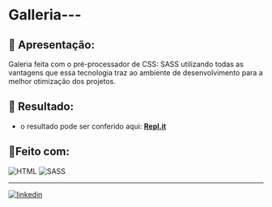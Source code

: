 # Galleria---


## 📝 Apresentação:
Galeria feita com o pré-processador de CSS: SASS utilizando todas as vantagens que essa tecnologia traz ao ambiente de desenvolvimento para a melhor otimização dos projetos.


## 🎨 Resultado:
- o resultado pode ser conferido aqui: [**Repl.it**](https://iuriluna.github.io/Galleria---SASS/#) 

## 🔨Feito com:

<img src="https://img.shields.io/badge/HTML5-E34F26?style=for-the-badge&logo=html5&logoColor=white" alt="HTML">
<img src="https://img.shields.io/badge/SASS-1572B6?style=for-the-badge&logo=sass&logoColor=white" alt="SASS">


----

[![linkedin](https://img.shields.io/badge/LinkedIn-0077B5?style=for-the-badge&logo=linkedin&logoColor=white)](https://www.linkedin.com/in/iuri-klimaschenski-luna/)

